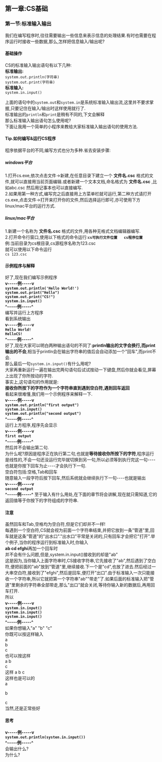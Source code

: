 ## 第一章:CS基础 ##
### 第一节:标准输入输出 ###
我们在编写程序时,往往需要输出一些信息来表示信息的处理结果.有时也需要在程序运行时接收一些数据,那么,怎样把信息输入/输出呢?  
#### 基础操作 ####
CS的标准输入输出语句有以下几种:  
**标准输出:**  
`system.out.println(字符串)`  
`system.out.print(字符串)`  
**标准输入:**  
`system.in.input()`  
  
上面的语句中的`system.out`和`system.in`是系统标准输入输出流,这里并不要求掌握,只要记住在输入/输出时这样使用就行了.  
标准输出的`println`和`print`是稍有不同的,下文会解释  
那么标准输入输出语句怎么使用呢?  
下面让我用一个简单的小程序来教给大家标准输入输出语句的使用方法.  
  
#### Tip.如何编写&运行CS程序 ####
程序依据平台的不同,编写方式也分为多种.省去安装步骤:  
##### windows平台 #####
1.打开cs.exe,依次点击文件->新建,在任意目录下建立一个  **文件名.csc**   格式的文件,就可以直接用当前页面编辑.或者新建一个文本文档,命名格式为  **文件名.csc**  ,比如abc.csc  然后用记事本也可以直接编写.  
2.如果用第一种方式,编写完之后直接用上方菜单栏就可运行,第二种方式请打开cs.exe,点击文件->打开来打开你的文件,然后选择运行即可,亦可使用下方linux/mac平台的运行方式.  
##### linux/mac平台 #####
1.新建一个名称为   **文件名.csc**   格式的文件,用各种无格式文档编辑器编写.  
2.打开命令行窗口,使用以下格式的命令运行:**`cs可执行文件位置   cs程序位置`**  
    例:当前目录为cs根目录,cs源程序名称为123.csc  
    就可以使用以下命令运行  
    `cs 123.csc`  
#### 示例程序与解释 ####
好了,现在我们编写示例程序  
**v-----例-----v  
`system.out.println('Hello World!')`  
`system.out.print("Hello")`  
`system.out.print("CS!")`  
`system.in.input()`  
^-----例-----^**  
编写并运行上方程序  
看到系统输出  
**v-----例-----v  
`Hello World!`  
`HelloCS!`  
^-----例-----^**  
好了,现在大家可以明白两种输出语句的不同了:**println输出的文字会换行,而print输出的不会**,相当于println会在输出字符串的值后会自动添加一个"回车",而print不会.  
那么最后一句`system.in.input()`有什么用呢?  
大家再重新运行一遍在输出完两句语句后试试按动一下键盘,然后你就会看见,屏幕上出现了你所按动的字符.  
事实上,这句语句的作用就是:  
**接收你所按下的字符作为一个字符串直到遇到空白符,遇到回车返回**  
看起来很难懂,我们用一个示例程序来解释一下.  
**v-----例-----v  
`system.out.println("first output")`  
`system.in.input()`  
`system.out.println("second output")`  
^-----例-----^**  
运行上方程序,程序先会显示  
**v-----例-----v  
`first output`  
^-----例-----^**  
然后并不会输出第二句.  
为什么呢?原因是程序正在执行第二句,也就是**等待接收你所按下的字符**,程序运行是线性的,不会一句还没运行完毕就切换到另一句,所以必须等到执行完这一句----也就是你按下回车为止----才会执行下一句.  
空白符包括:空格,Tab和回车  
随意输入一段字符后按下回车,然后系统就会继续执行下一句----也就是输出  
**v-----例-----v  
`second output`  
^-----例-----^**
至于输入有什么用处,在下面的章节将会讲解,现在就只需知道,它的返回值等于你按下的字符组成的字符串.  
#### 注意 ####
虽然回车和Tab,空格均为空白符,但是它们却并不一样!  
每遇到一个空白符,CS就会视为前面一个字符串结束,并把它放到一条"管道"里,回车就是这条"管道"的"出水口"."出水口"平常是关闭的,只有回车才会把它"打开".举个例子,当你的程序运行到标准输入时,你输入  
**ab cd      efghi**再加一个回车时  
并不会有什么问题,但是,system.in.input()接收到的却是"ab"  
这是因为,当你输入上面字符串时,CS接收字符串,它先接收了"ab",然后遇到了空白符,便把前面的"ab"放到"管道"里,继续接收.下一个是"cd",也放了进去.然后经过一大串空白符,接收到了"efghi",然后是回车,便打开"出口".由于标准输入一次只能接收一个字符串,所以它就把第一个字符串"ab""带走"了.如果后面的标准输入把"管道"里剩余的字符串全部带走,那么"出口"就会关闭,等待你输入新的数据后,再用回车打开.  
所以  
**v-----例-----v  
`system.in.input()`  
`system.in.input()`  
`system.in.input()`  
^-----例-----^**  
如果你想输入"a" "b" "c"  
你既可以按这样输入  
a  
b  
c  
也可以按这样  
a b  
c  
这样
a b c  
这样也是可以的  
a  
  
  
b  
  
c  
当然,还是正常些好  

#### 思考 ####
**v-----例-----v  
`system.out.println(systen.in.input())`  
^-----例-----^**  
会输出什么?  
为什么?  

